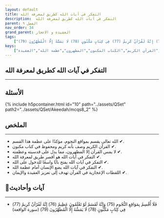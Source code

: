 ```yaml
---
layout: default
title: التفكر في آيات الله كطريق لمعرفة الله
description:  التفكر في آيات الله كطريق لمعرفة الله
parent: الفصل ٩
nav_order: 34
grand_parent: العقيدة و الاعجاز
tags: 
    ["فَلَا أُقْسِمُ بِمَوَاقِعِ النُّجُومِ (75) وَإِنَّهُ لَقَسَمٌ لَوْ تَعْلَمُونَ عَظِيمٌ (76) إِنَّهُ لَقُرْآنٌ كَرِيمٌ (77) فِي كِتَابٍ مَكْنُونٍ (78) لَا يَمَسُّهُ إِلَّا الْمُطَهَّرُونَ (79)"]
keys:
    ["التفكر","آيات الله","معرفة الله","القرآن الكريم","الكتاب المكنون","المطهرون","عظمة الله","العقيدة"]
---
```

## ‏التفكر في آيات الله كطريق لمعرفة الله
***
## الأسئلة 
{% include h5pcontainer.html id="10" path="../assets/QSet" path2="../assets/QSet/Akeedah/mcqs8_2" %}
## الملخص
***
- ‏✔ الله تعالى يقسم بمواقع النجوم، مؤكدًا على عظمة هذا القسم. 
- ‏✔ القرآن الكريم وصف بأنه كريم ومحفوظ في كتاب مكنون. 
- ‏✔ لا يمس القرآن إلا المطهرون، مما يدل على قدسيته وعظمته. 
- ‏✔ التفكر في آيات الله هو أقصر طريق لمعرفة الله. 
- ‏✔ التفكر في آيات الله يفتح بابًا واسعًا للدخول على الله. 
- ‏✔ التفكر في آيات الله يضع الإنسان أمام عظمة الله. 
- ‏✔ اللقطات الإعجازية في القرآن تهدف إلى تعزيز العقيدة والإيمان. 

## 📜آيات وأحاديث
***
- ‏فَلَا أُقْسِمُ بِمَوَاقِعِ النُّجُومِ (75) وَإِنَّهُ لَقَسَمٌ لَوْ تَعْلَمُونَ عَظِيمٌ (76) إِنَّهُ لَقُرْآنٌ كَرِيمٌ (77) فِي كِتَابٍ مَكْنُونٍ (78) لَا يَمَسُّهُ إِلَّا الْمُطَهَّرُونَ (79) (سورة الواقعة)

